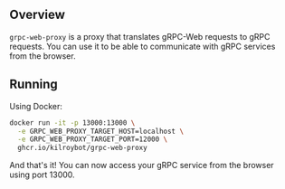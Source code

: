 ## Overview

`grpc-web-proxy` is a proxy that translates gRPC-Web requests to gRPC requests.
You can use it to be able to communicate with gRPC services from the browser.

## Running

Using Docker:

```bash
docker run -it -p 13000:13000 \
  -e GRPC_WEB_PROXY_TARGET_HOST=localhost \
  -e GRPC_WEB_PROXY_TARGET_PORT=12000 \
  ghcr.io/kilroybot/grpc-web-proxy
```

And that's it!
You can now access your gRPC service from the browser using port 13000.
